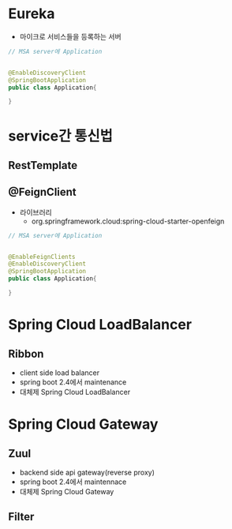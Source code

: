 # Eureka
- 마이크로 서비스들을 등록하는 서버


```java
// MSA server에 Application


@EnableDiscoveryClient
@SpringBootApplication
public class Application{

}

```

# service간 통신법
## RestTemplate

## @FeignClient 
- 라이브러리
  - org.springframework.cloud:spring-cloud-starter-openfeign


```java
// MSA server에 Application


@EnableFeignClients
@EnableDiscoveryClient
@SpringBootApplication
public class Application{

}

```

# Spring Cloud LoadBalancer
## Ribbon
- client side load balancer
- spring boot 2.4에서 maintenance 
- 대체제 Spring Cloud LoadBalancer

# Spring Cloud Gateway
## Zuul
- backend side api gateway(reverse proxy)
- spring boot 2.4에서 maintennace
- 대체제 Spring Cloud Gateway

## Filter


